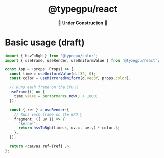 <div align="center">

# @typegpu/react

🚧 **Under Construction** 🚧

</div>

# Basic usage (draft)

```ts
import { hsvToRgb } from '@typegpu/color';
import { useFrame, useRender, useUniformValue } from '@typegpu/react';

const App = (props: Props) => {
  const time = useUniformValue(d.f32, 0);
  const color = useMirroredUniform(d.vec3f, props.color);

  // Runs each frame on the CPU 🤖
  useFrame(() => {
    time.value = performance.now() / 1000;
  });

  const { ref } = useRender({
    // Runs each frame on the GPU 🌈
    fragment: ({ uv }) => {
      'kernel';
      return hsvToRgb(time.$, uv.x, uv.y) * color.$;
    },
  });

  return <canvas ref={ref} />;
};
```

